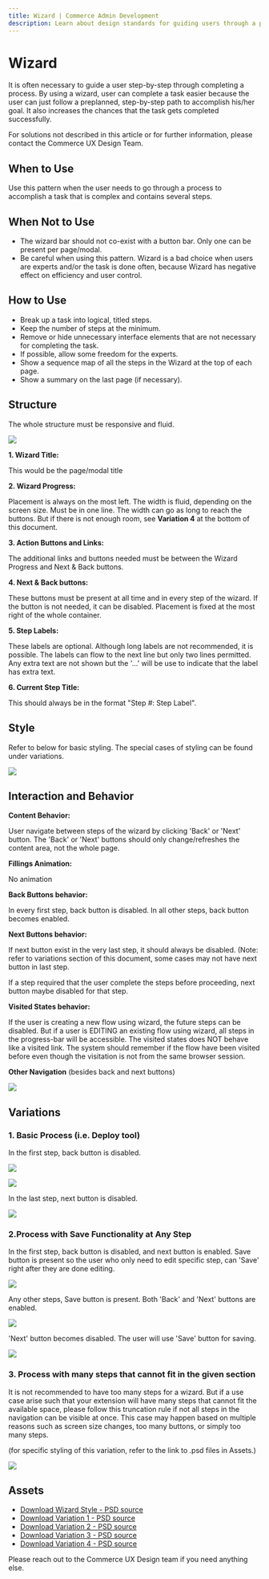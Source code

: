 ```yaml
---
title: Wizard | Commerce Admin Development
description: Learn about design standards for guiding users through a process in the Adobe Commerce and Magento Open Source Admin application.
---
```


# Wizard

It is often necessary to guide a user step-by-step through completing a process. By using a wizard, user can complete a task easier because the user can just follow a preplanned, step-by-step path to accomplish his/her goal. It also increases the chances that the task gets completed successfully.

For solutions not described in this article or for further information, please contact the Commerce UX Design Team.

## When to Use

Use this pattern when the user needs to go through a process to accomplish a task that is complex and contains several steps.

## When Not to Use

*  The wizard bar should not co-exist with a button bar. Only one can be present per page/modal.
*  Be careful when using this pattern. Wizard is a bad choice when users are experts and/or the task is done often, because Wizard has negative effect on efficiency and user control.

## How to Use

*  Break up a task into logical, titled steps.
*  Keep the number of steps at the minimum.
*  Remove or hide unnecessary interface elements that are not necessary for completing the task.
*  If possible, allow some freedom for the experts.
*  Show a sequence map of all the steps in the Wizard at the top of each page.
*  Show a summary on the last page (if necessary).

## Structure

The whole structure must be responsive and fluid.

![](../../_images/pattern-library/structure-wizard.jpg)

**1. Wizard Title:**

This would be the page/modal title

**2. Wizard Progress:**

Placement is always on the most left. The width is fluid, depending on the screen size. Must be in one line. The width can go as long to reach the buttons. But if there is not enough room, see **Variation 4** at the bottom of this document.

**3. Action Buttons and Links:**

The additional links and buttons needed must be between the Wizard Progress and Next & Back buttons.

**4. Next & Back buttons:**

These buttons must be present at all time and in every step of the wizard. If the button is not needed, it can be disabled. Placement is fixed at the most right of the whole container.

**5. Step Labels:**

These labels are optional. Although long labels are not recommended, it is possible. The labels can flow to the next line but only two lines permitted. Any extra text are not shown but the '...' will be use to indicate that the label has extra text.

**6. Current Step Title:**

This should always be in the format "Step #: Step Label".

## Style

Refer to below for basic styling. The special cases of styling can be found under variations.

![](../../_images/pattern-library/wizard-pattern-styles.jpg)

## Interaction and Behavior

**Content Behavior:**

User navigate between steps of the wizard by clicking 'Back' or 'Next' button.
The 'Back' or 'Next' buttons should only change/refreshes the content area, not the whole page.

**Fillings Animation:**

No animation

**Back Buttons behavior:**

In every first step, back button is disabled. In all other steps, back button becomes enabled.

**Next Buttons behavior:**

If next button exist in the very last step, it should always be disabled. (Note: refer to variations section of this document, some cases may not have next button in last step.

If a step required that the user complete the steps before proceeding, next button maybe disabled for that step.

**Visited States behavior:**

If the user is creating a new flow using wizard, the future steps can be disabled. But if a user is EDITING an existing flow using wizard, all steps in the progress-bar will be accessible. The visited states does NOT behave like a visited link. The system should remember if the flow have been visited before even though the visitation is not from the same browser session.

**Other Navigation** (besides back and next buttons)

![](../../_images/pattern-library/wizard-pattern-behavior.jpg)

## Variations

### 1. Basic Process (i.e. Deploy tool)

In the first step, back button is disabled.

![](../../_images/pattern-library/wizard-Variation1.1.png)

![](../../_images/pattern-library/wizard-Variation1.2.png)

In the last step, next button is disabled.

![](../../_images/pattern-library/wizard-Variation1.3.png)

### 2.Process with Save Functionality at Any Step

In the first step, back button is disabled, and next button is enabled. Save button is present so the user who only need to edit specific step, can 'Save' right after they are done editing.

![](../../_images/pattern-library/wizard-Variation3.1.png)

Any other steps, Save button is present. Both 'Back' and 'Next' buttons are enabled.

![](../../_images/pattern-library/wizard-Variation3.2.png)

'Next' button becomes disabled. The user will use 'Save' button for saving.

![](../../_images/pattern-library/wizard-Variation3.3.png)

### 3. Process with many steps that cannot fit in the given section

It is not recommended to have too many steps for a wizard. But if a use case arise such that your extension will have many steps that cannot fit the available space, please follow this truncation rule if not all steps in the navigation can be visible at once. This case may happen based on multiple reasons such as screen size changes, too many buttons, or simply too many steps.

(for specific styling of this variation, refer to the link to .psd files in Assets.)

![](../../_images/pattern-library/wizard-Variation4.png)

## Assets

*  [Download Wizard Style - PSD source](https://devdocs.magento.com/download/wizard-pattern-styles.psd)
*  [Download Variation 1 - PSD source](https://devdocs.magento.com/download/Variation1.psd)
*  [Download Variation 2 - PSD source](https://devdocs.magento.com/download/Variation2.psd)
*  [Download Variation 3 - PSD source](https://devdocs.magento.com/download/Variation3.psd)
*  [Download Variation 4 - PSD source](https://devdocs.magento.com/download/Variation4.psd)

Please reach out to the Commerce UX Design team if you need anything else.
